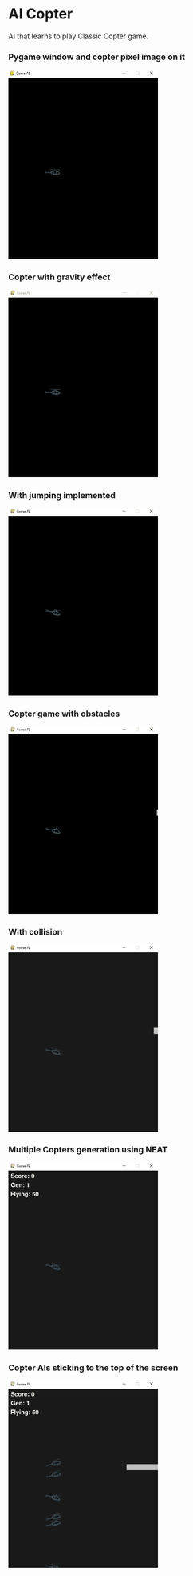 # AI Copter
AI that learns to play Classic Copter game.

### Pygame window and copter pixel image on it
<img src="progress/1.png" alt="copter" width="300"/>

### Copter with gravity effect
<img src="progress/2-gravity.gif" alt="copter with gravity" width="300">

### With jumping implemented
<img src="progress/3-jumping.gif" alt="copter jumping" width="300"/>

### Copter game with obstacles
<img src="progress/4-obstacles.gif" alt="copter with obstacles" width="300"/>

### With collision
<img src="progress/5-collision.gif" alt="copter game with collision" width="300"/>

### Multiple Copters generation using NEAT
<img src="progress/6-copters.gif" width="300"/>

### Copter AIs sticking to the top of the screen
<img src="progress/7-toprider.gif" width="300"/>
